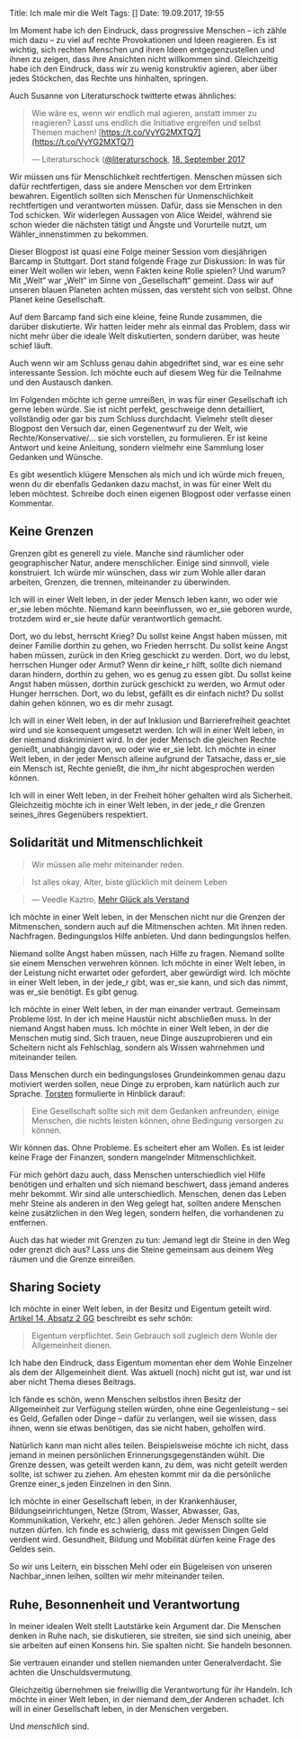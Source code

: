 Title: Ich male mir die Welt
Tags: []
Date: 19.09.2017, 19:55

Im Moment habe ich den Eindruck, dass progressive Menschen – ich zähle mich dazu – zu viel auf rechte Provokationen und Ideen reagieren. Es ist wichtig, sich rechten Menschen und ihren Ideen entgegenzustellen und ihnen zu zeigen, dass ihre Ansichten nicht willkommen sind. Gleichzeitig habe ich den Eindruck, dass wir zu wenig konstruktiv agieren, aber über jedes Stöckchen, das Rechte uns hinhalten, springen.

Auch Susanne von Literaturschock twitterte etwas ähnliches:

> Wie wäre es, wenn wir endlich mal agieren, anstatt immer zu reagieren? Lasst uns endlich die Initiative ergreifen und selbst Themen machen! [https://t.co/VyYG2MXTQ7](https://t.co/VyYG2MXTQ7)
>
> — Literaturschock ([@literaturschock](https://twitter.com/literaturschock/), [18. September 2017](https://twitter.com/literaturschock/status/909753840815263744)

Wir müssen uns für Menschlichkeit rechtfertigen. Menschen müssen sich dafür rechtfertigen, dass sie andere Menschen vor dem Ertrinken bewahren. Eigentlich sollten sich Menschen für Unmenschlichkeit rechtfertigen und verantworten müssen. Dafür, dass sie Menschen in den Tod schicken. Wir widerlegen Aussagen von Alice Weidel, während sie schon wieder die nächsten tätigt und Ängste und Vorurteile nutzt, um Wähler_innenstimmen zu bekommen.

Dieser Blogpost ist quasi eine Folge meiner Session vom diesjährigen Barcamp in Stuttgart. Dort stand folgende Frage zur Diskussion: In was für einer Welt wollen wir leben, wenn Fakten keine Rolle spielen? Und warum? Mit „Welt“ war „Welt“ im Sinne von „Gesellschaft“ gemeint. Dass wir auf unseren blauen Planeten achten müssen, das versteht sich von selbst. Ohne Planet keine Gesellschaft.

Auf dem Barcamp fand sich eine kleine, feine Runde zusammen, die darüber diskutierte. Wir hatten leider mehr als einmal das Problem, dass wir nicht mehr über die ideale Welt diskutierten, sondern darüber, was heute schief läuft. 

Auch wenn wir am Schluss genau dahin abgedriftet sind, war es eine sehr interessante Session. Ich möchte euch auf diesem Weg für die Teilnahme und den Austausch danken.

Im Folgenden möchte ich gerne umreißen, in was für einer Gesellschaft ich gerne leben würde. Sie ist nicht perfekt, geschweige denn detailliert, vollständig oder gar bis zum Schluss durchdacht. Vielmehr stellt dieser Blogpost den Versuch dar, einen Gegenentwurf zu der Welt, wie Rechte/Konservative/... sie sich vorstellen, zu formulieren. Er ist keine Antwort und keine Anleitung, sondern vielmehr eine Sammlung loser Gedanken und Wünsche.

Es gibt wesentlich klügere Menschen als mich und ich würde mich freuen, wenn du dir ebenfalls Gedanken dazu machst, in was für einer Welt du leben möchtest. Schreibe doch einen eigenen Blogpost oder verfasse einen Kommentar.

## Keine Grenzen

Grenzen gibt es generell zu viele. Manche sind räumlicher oder geographischer Natur, andere menschlicher. Einige sind sinnvoll, viele konstruiert. Ich würde mir wünschen, dass wir zum Wohle aller daran arbeiten, Grenzen, die trennen, miteinander zu überwinden.

Ich will in einer Welt leben, in der jeder Mensch leben kann, wo oder wie er_sie leben möchte. Niemand kann beeinflussen, wo er_sie geboren wurde, trotzdem wird er_sie heute dafür verantwortlich gemacht.

Dort, wo du lebst, herrscht Krieg? Du sollst keine Angst haben müssen, mit deiner Familie dorthin zu gehen, wo Frieden herrscht. Du sollst keine Angst haben müssen, zurück in den Krieg geschickt zu werden. Dort, wo du lebst, herrschen Hunger oder Armut? Wenn dir keine_r hilft, sollte dich niemand daran hindern, dorthin zu gehen, wo es genug zu essen gibt. Du sollst keine Angst haben müssen, dorthin zurück geschickt zu werden, wo Armut oder Hunger herrschen. Dort, wo du lebst, gefällt es dir einfach nicht? Du sollst dahin gehen können, wo es dir mehr zusagt.

Ich will in einer Welt leben, in der auf Inklusion und Barrierefreiheit geachtet wird und sie konsequent umgesetzt werden. Ich will in einer Welt leben, in der niemand diskriminiert wird. In der jeder Mensch die gleichen Rechte genießt, unabhängig davon, wo oder wie er_sie lebt. Ich möchte in einer Welt leben, in der jeder Mensch alleine aufgrund der Tatsache, dass er_sie ein Mensch ist, Rechte genießt, die ihm_ihr nicht abgesprochen werden können.

Ich will in einer Welt leben, in der Freiheit höher gehalten wird als Sicherheit. Gleichzeitig möchte ich in einer Welt leben, in der jede_r die Grenzen seines_ihres Gegenübers respektiert.

## Solidarität und Mitmenschlichkeit

> Wir müssen alle mehr miteinander reden.

> Ist alles okay, Alter, biste glücklich mit deinem Leben 

> — Veedle Kaztro, [Mehr Glück als Verstand](https://www.youtube.com/watch?v=On2tL3GeS7k)

Ich möchte in einer Welt leben, in der Menschen nicht nur die Grenzen der Mitmenschen, sondern auch auf die Mitmenschen achten. Mit ihnen reden. Nachfragen. Bedingungslos Hilfe anbieten. Und dann bedingungslos helfen.

Niemand sollte Angst haben müssen, nach Hilfe zu fragen. Niemand sollte sie einem Menschen verwehren können. Ich möchte in einer Welt leben, in der Leistung nicht erwartet oder gefordert, aber gewürdigt wird. Ich möchte in einer Welt leben, in der jede_r gibt, was er_sie kann, und sich das nimmt, was er_sie benötigt. Es gibt genug.

Ich möchte in einer Welt leben, in der man einander vertraut. Gemeinsam Probleme löst. In der ich meine Haustür nicht abschließen muss. In der niemand Angst haben muss. Ich möchte in einer Welt leben, in der die Menschen mutig sind. Sich trauen, neue Dinge auszuprobieren und ein Scheitern nicht als Fehlschlag, sondern als Wissen wahrnehmen und miteinander teilen.

Dass Menschen durch ein bedingungsloses Grundeinkommen genau dazu motiviert werden sollen, neue Dinge zu erproben, kam natürlich auch zur Sprache. [Torsten](https://twitter.com/stollen69) formulierte in Hinblick darauf:

> Eine Gesellschaft sollte sich mit dem Gedanken anfreunden, einige Menschen, die nichts leisten können, ohne Bedingung versorgen zu können.

Wir können das. Ohne Probleme. Es scheitert eher am Wollen. Es ist leider keine Frage der Finanzen, sondern mangelnder Mitmenschlichkeit.

Für mich gehört dazu auch, dass Menschen unterschiedlich viel Hilfe benötigen und erhalten und sich niemand beschwert, dass jemand anderes mehr bekommt. Wir sind alle unterschiedlich. Menschen, denen das Leben mehr Steine als anderen in den Weg gelegt hat, sollten andere Menschen keine zusätzlichen in den Weg legen, sondern helfen, die vorhandenen zu entfernen.

Auch das hat wieder mit Grenzen zu tun: Jemand legt dir Steine in den Weg oder grenzt dich aus? Lass uns die Steine gemeinsam aus deinem Weg räumen und die Grenze einreißen.

## Sharing Society

Ich möchte in einer Welt leben, in der Besitz und Eigentum geteilt wird. [Artikel 14, Absatz 2 GG](https://www.gesetze-im-internet.de/gg/art_14.html) beschreibt es sehr schön:

> Eigentum verpflichtet. Sein Gebrauch soll zugleich dem Wohle der Allgemeinheit dienen.

Ich habe den Eindruck, dass Eigentum momentan eher dem Wohle Einzelner als dem der Allgemeinheit dient. Was aktuell (noch) nicht gut ist, war und ist aber nicht Thema dieses Beitrags.

Ich fände es schön, wenn Menschen selbstlos ihren Besitz der Allgemeinheit zur Verfügung stellen würden, ohne eine Gegenleistung – sei es Geld, Gefallen oder Dinge – dafür zu verlangen, weil sie wissen, dass ihnen, wenn sie etwas benötigen, das sie nicht haben, geholfen wird.

Natürlich kann man nicht alles teilen. Beispielsweise möchte ich nicht, dass jemand in meinen persönlichen Erinnerungsgegenständen wühlt. Die Grenze dessen, was geteilt werden kann, zu dem, was nicht geteilt werden sollte, ist schwer zu ziehen. Am ehesten kommt mir da die persönliche Grenze einer_s jeden Einzelnen in den Sinn.

Ich möchte in einer Gesellschaft leben, in der Krankenhäuser, Bildungseinrichtungen, Netze (Strom, Wasser, Abwasser, Gas, Kommunikation, Verkehr, etc.) allen gehören. Jeder Mensch sollte sie nutzen dürfen. Ich finde es schwierig, dass mit gewissen Dingen Geld verdient wird. Gesundheit, Bildung und Mobilität dürfen keine Frage des Geldes sein.

So wir uns Leitern, ein bisschen Mehl oder ein Bügeleisen von unseren Nachbar_innen leihen, sollten wir mehr miteinander teilen.

## Ruhe, Besonnenheit und Verantwortung

In meiner idealen Welt stellt Lautstärke kein Argument dar. Die Menschen denken in Ruhe nach, sie diskutieren, sie streiten, sie sind sich uneinig, aber sie arbeiten auf einen Konsens hin. Sie spalten nicht. Sie handeln besonnen.

Sie vertrauen einander und stellen niemanden unter Generalverdacht. Sie achten die Unschuldsvermutung.

Gleichzeitig übernehmen sie freiwillig die Verantwortung für ihr Handeln. Ich möchte in einer Welt leben, in der niemand dem_der Anderen schadet. Ich will in einer Gesellschaft leben, in der Menschen vergeben.

Und _menschlich_ sind.